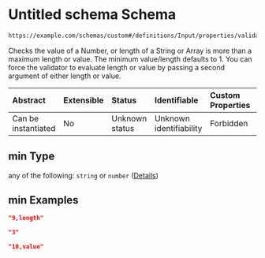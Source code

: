 # Untitled schema Schema

```txt
https://example.com/schemas/custom#/definitions/Input/properties/validations/properties/min
```

Checks the value of a Number, or length of a String or Array is more than a maximum length or value. The minimum value/length defaults to 1. You can force the validator to evaluate length or value by passing a second argument of either length or value.

| Abstract            | Extensible | Status         | Identifiable            | Custom Properties | Additional Properties | Access Restrictions | Defined In                                                                   |
| :------------------ | :--------- | :------------- | :---------------------- | :---------------- | :-------------------- | :------------------ | :--------------------------------------------------------------------------- |
| Can be instantiated | No         | Unknown status | Unknown identifiability | Forbidden         | Allowed               | none                | [FRW.form.schema.json\*](../out/FRW.form.schema.json "open original schema") |

## min Type

any of the following: `string` or `number` ([Details](frw-definitions-input-properties-validation-properties-min.md))

## min Examples

```json
"9,length"
```

```json
"3"
```

```json
"10,value"
```

